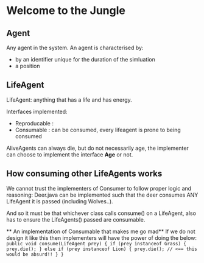 # Welcome to the Jungle

## Agent
Any agent in the system. An agent is characterised by:
  * by an identifier unique for the duration of the simluation
  * a position 


## LifeAgent
LifeAgent: anything that has a life and has energy. 

Interfaces implemented: 
  * Reproducable :
  * Consumable   : can be consumed, every lifeagent is prone to being consumed

AliveAgents can always die, but 
do not necessarily age, the implementer can choose to implement the interface **Age** or not. 

## How consuming other LifeAgents works

We cannot trust the implementers of Consumer to follow proper logic and reasoning: Deer.java can be implemented such that
the deer consumes ANY LifeAgent it is passed (including Wolves..).

And so it must be that whichever class calls consume() on a LifeAgent, also has to ensure the LifeAgents() passed are
consumable.

** An implementation of Consumable that makes me go mad**
If we do not design it like this then implementers will have the power of doing the below:
`
public void consume(LifeAgent prey) {
    if (prey instanceof Grass) {
        prey.die();
    }
    else if (prey instanceof Lion) {
        prey.die(); // <== this would be absurd!!
    }
}
`
